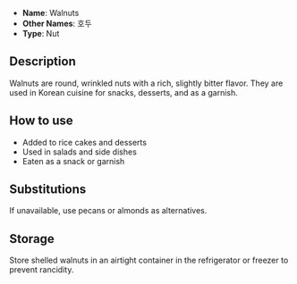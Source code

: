 - **Name**: Walnuts
- **Other Names**: 호두
- **Type**: Nut

## Description

Walnuts are round, wrinkled nuts with a rich, slightly bitter flavor. They are used in Korean cuisine for snacks, desserts, and as a garnish.

## How to use

- Added to rice cakes and desserts
- Used in salads and side dishes
- Eaten as a snack or garnish

## Substitutions

If unavailable, use pecans or almonds as alternatives.

## Storage

Store shelled walnuts in an airtight container in the refrigerator or freezer to prevent rancidity. 